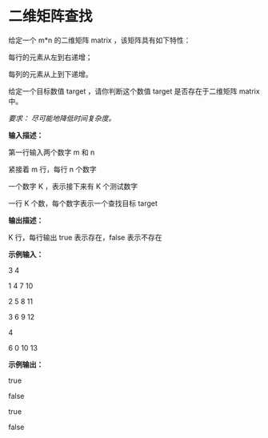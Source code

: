 # 二维矩阵查找
给定一个 m*n 的二维矩阵 matrix ，该矩阵具有如下特性：

每行的元素从左到右递增；

每列的元素从上到下递增。

给定一个目标数值 target ，请你判断这个数值 target 是否存在于二维矩阵 matrix 中。

*要求： 尽可能地降低时间复杂度。*

**输入描述：**

第一行输入两个数字 m 和 n

紧接着 m 行，每行 n 个数字

一个数字 K ，表示接下来有 K 个测试数字

一行 K 个数，每个数字表示一个查找目标 target

**输出描述：**

K 行，每行输出 true 表示存在，false 表示不存在

**示例输入：**

3 4

1 4 7 10

2 5 8 11

3 6 9 12

4

6 0 10 13

**示例输出：**

true

false

true

false
